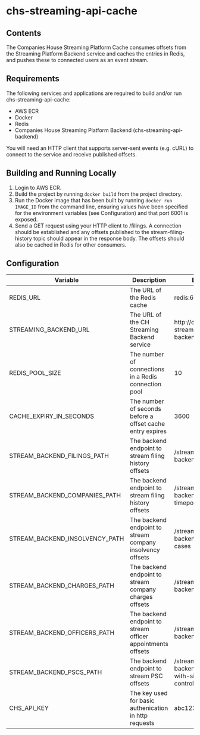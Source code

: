 # chs-streaming-api-cache

## Contents

The Companies House Streaming Platform Cache consumes offsets from the Streaming Platform Backend service and caches the entries in Redis, and pushes these to connected users as an event stream.

## Requirements

The following services and applications are required to build and/or run chs-streaming-api-cache:

* AWS ECR
* Docker
* Redis
* Companies House Streaming Platform Backend (chs-streaming-api-backend)

You will need an HTTP client that supports server-sent events (e.g. cURL) to connect to the service and receive published offsets.

## Building and Running Locally

1. Login to AWS ECR.
2. Build the project by running `docker build` from the project directory.
3. Run the Docker image that has been built by running `docker run IMAGE_ID` from the command line, ensuring values have been specified for the environment variables (see Configuration) and that port 6001 is exposed.
4. Send a GET request using your HTTP client to /filings. A connection should be established and any offsets published to the stream-filing-history topic should appear in the response body. The offsets should also be cached in Redis for other consumers.

## Configuration

Variable|Description|Example|Mandatory|
--------|-----------|-------|---------|
REDIS_URL|The URL of the Redis cache|redis:6379|yes
STREAMING_BACKEND_URL|The URL of the CH Streaming Backend service|http://chs-streaming-api-backend:6000|yes
REDIS_POOL_SIZE|The number of connections in a Redis connection pool|10|yes
CACHE_EXPIRY_IN_SECONDS|The number of seconds before a offset cache entry expires|3600|yes
STREAM_BACKEND_FILINGS_PATH|The backend endpoint to stream filing history offsets|/streaming-api-backend/filings|yes
STREAM_BACKEND_COMPANIES_PATH|The backend endpoint to stream filing history offsets|/streaming-api-backend/companies?timepoint=2|yes
STREAM_BACKEND_INSOLVENCY_PATH|The backend endpoint to stream company insolvency offsets|/streaming-api-backend/insolvency-cases|yes
STREAM_BACKEND_CHARGES_PATH|The backend endpoint to stream company charges offsets|/streaming-api-backend/charges|yes
STREAM_BACKEND_OFFICERS_PATH|The backend endpoint to stream officer appointments offsets|/streaming-api-backend/officers|yes
STREAM_BACKEND_PSCS_PATH|The backend endpoint to stream PSC offsets|/streaming-api-backend/persons-with-significant-control|yes
CHS_API_KEY|The key used for basic authenication in http requests|abc123|yes
